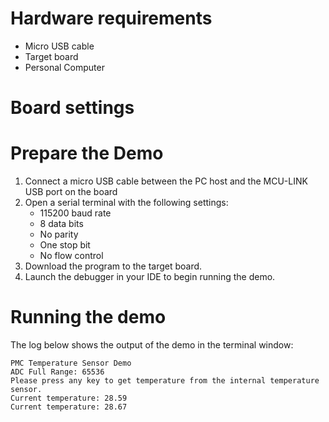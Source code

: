 Hardware requirements
=====================
- Micro USB cable
- Target board
- Personal Computer

Board settings
============


Prepare the Demo
===============
1.  Connect a micro USB cable between the PC host and the MCU-LINK USB port on the board
2.  Open a serial terminal with the following settings:
    - 115200 baud rate
    - 8 data bits
    - No parity
    - One stop bit
    - No flow control
3.  Download the program to the target board.
4.  Launch the debugger in your IDE to begin running the demo.

Running the demo
================
The log below shows the output of the demo in the terminal window:
~~~~~~~~~~~~~~~~~~~~~~~~~~~~~~~~~~~
PMC Temperature Sensor Demo
ADC Full Range: 65536
Please press any key to get temperature from the internal temperature sensor.
Current temperature: 28.59
Current temperature: 28.67
~~~~~~~~~~~~~~~~~~~~~~~~~~~~~~~~~~~
